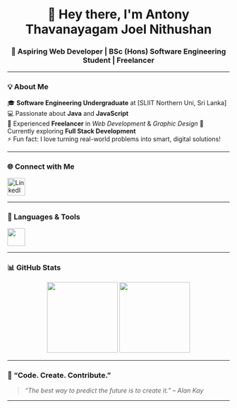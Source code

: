 <h1 align="center">👋 Hey there, I'm Antony Thavanayagam Joel Nithushan</h1>
<h3 align="center">🚀 Aspiring Web Developer | BSc (Hons) Software Engineering Student | Freelancer</h3>

---

### 💡 About Me  
🎓 **Software Engineering Undergraduate** at [SLIIT Northern Uni, Sri Lanka]  
💻 Passionate about **Java** and **JavaScript**  
🧩 Experienced **Freelancer** in *Web Development* & *Graphic Design*
🌱 Currently exploring **Full Stack Development**  
⚡ Fun fact: I love turning real-world problems into smart, digital solutions!

---

### 🌐 Connect with Me  
<p align="left">
  <a href="https://www.linkedin.com/in/joel-nithushan" target="_blank">
    <img src="https://skillicons.dev/icons?i=linkedin" alt="LinkedIn" height="40"/>
  </a>
 
</p>

---

### 🧰 Languages & Tools  
<p align="left">
  <img src="https://skillicons.dev/icons?i=c,cpp,java,js,html,css,php,nodejs,react,mysql,firebase,linux,git,postman,figma,vscode,docker" height="40"/>
</p>

---

### 📊 GitHub Stats  
<p align="center">
  <img src="https://github-readme-stats.vercel.app/api?username=joelnithushan&show_icons=true&theme=tokyonight&hide_border=true" height="160px"/>
  <img src="https://github-readme-stats.vercel.app/api/top-langs/?username=joelnithushan&layout=compact&theme=tokyonight&hide_border=true" height="160px"/>
</p>

---

### 🌟 “Code. Create. Contribute.”  
> *“The best way to predict the future is to create it.” – Alan Kay*

---

